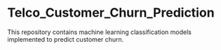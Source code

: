 # Telco_Customer_Churn_Prediction
This repository contains machine learning classification models implemented to predict customer churn.
